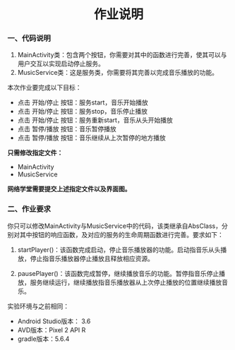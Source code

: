 <center><h1>作业说明</h1></center>

### 一、代码说明


1. MainActivity类：包含两个按钮，你需要对其中的函数进行完善，使其可以与用户交互以实现启动停止服务。
2. MusicService类：这是服务类，你需要将其完善以完成音乐播放的功能。

本次作业要完成以下目标：
-   点击 开始/停止 按钮：服务start，音乐开始播放
-   点击 开始/停止 按钮：服务stop，音乐停止播放
-   点击 开始/停止 按钮：服务重新start，音乐从头开始播放
-   点击 暂停/播放 按钮：音乐暂停播放
-   点击 暂停/播放 按钮：音乐继续从上次暂停的地方播放

**只需修改指定文件：**
- MainActivity
- MusicService

**网络学堂需要提交上述指定文件以及界面图。**

### 二、作业要求

​你只可以修改MainActivity与MusicService中的代码，该类继承自AbsClass，分别对其中按钮的响应函数，及对应的服务的生命周期函数进行完善。要求如下：

1. startPlayer()：该函数完成启动，停止音乐播放器的功能。启动指音乐从头播放，停止指音乐播放器停止播放且释放相应资源。

2. pausePlayer()：该函数完成暂停，继续播放音乐的功能。暂停指音乐停止播放，服务继续运行，继续播放指音乐播放器从上次停止播放的位置继续播放音乐。

实验环境与之前相同：
- Android Studio版本： 3.6 
- AVD版本：Pixel 2 API R
- gradle版本：5.6.4
